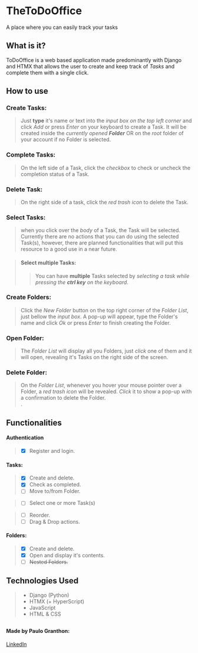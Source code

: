 # TheToDoOffice

A place where you can easily track your tasks

## What is it?
ToDoOffice is a web based application made predominantly with Django and HTMX that allows the user to create and keep track of *Tasks* and complete them with a single click.

## How to use
### Create Tasks:
> Just **type** it's name or text into the *input box on the top left corner* and click *Add* or press *Enter* on your keyboard to create a Task. It will be created inside the *currently opened* ***Folder*** OR on the *root* folder of your account if no Folder is selected.

### Complete Tasks:
> On the left side of a Task, click the *checkbox* to check or uncheck the completion status of a Task.  

### Delete Task:
> On the right side of a task, click the *red trash icon* to delete the Task.

### Select Tasks:
> when you click over the *body* of a Task, the Task will be selected. Currently there are no actions that you can do using the selected Task(s), however, there are planned functionalities that will put this resource to a good use in a near future.

> #### **Select multiple Tasks:**
> > You can have **multiple** Tasks selected by *selecting a task while pressing the* ***ctrl key*** *on the keyboard*.

### Create Folders:
> Click the *New Folder* button on the top right corner of the *Folder List*, just bellow the *input box*. A pop-up will appear, type the Folder's name and click *Ok* or press *Enter* to finish creating the Folder.  

### Open Folder:
> The *Folder List* will display all you Folders, just *click* one of them and it will open, revealing it's Tasks on the right side of the screen. 

### Delete Folder:
> On the *Folder List*, whenever you hover your mouse pointer over a Folder, a *red trash icon* will be revealed. *Click* it to show a pop-up with a confirmation to delete the Folder.  
.
## Functionalities
#### Authentication
> - [x] Register and login.  
#### Tasks:
> - [x] Create and delete.
> - [x] Check as completed.
> - [ ] Move to/from Folder.

> - [ ] Select one or more Task(s)

> - [ ] Reorder.
> - [ ] Drag & Drop actions.  
#### Folders:
> - [x] Create and delete.
> - [x] Open and display it's contents.
> - [ ] ~~Nested Folders.~~

## Technologies Used
> - Django (Python)
> - HTMX (+ HyperScript)
> - JavaScript
> - HTML & CSS
##  
#### Made by Paulo Granthon:
[LinkedIn](https://www.linkedin.com/in/paulo-granthon/)

